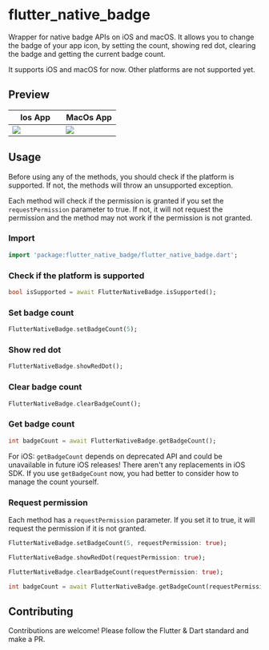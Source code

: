 # flutter_native_badge

Wrapper for native badge APIs on iOS and macOS. It allows you to change the badge of your app icon, by setting the count, showing red dot, clearing the badge and getting the current badge count.

It supports iOS and macOS for now. Other platforms are not supported yet.

## Preview

<table width="100%">
  <thead>
    <tr>
      <th width="50%">Ios App</th>
      <th width="50%">MacOs App</th>
    </tr>
  </thead>
  <tbody>
    <tr>
      <td width="50%"><img src="https://user-images.githubusercontent.com/46024202/232333138-4b44a8d0-3121-434f-a863-2e74c8078d38.gif"/></td>
      <td width="50%"><img src="https://user-images.githubusercontent.com/46024202/232332734-430e8296-ce3b-4a86-a25b-5c30c3738b7c.gif"/></td>
    </tr>
  </tbody>
</table>

## Usage

Before using any of the methods, you should check if the platform is supported. If not, the methods will throw an unsupported exception.

Each method will check if the permission is granted if you set the `requestPermission` parameter to true. If not, it will not request the permission and the method may not work if the permission is not granted.

### Import

```dart
import 'package:flutter_native_badge/flutter_native_badge.dart';
```

### Check if the platform is supported

```dart
bool isSupported = await FlutterNativeBadge.isSupported();
```

### Set badge count

```dart
FlutterNativeBadge.setBadgeCount(5);
```

### Show red dot

```dart
FlutterNativeBadge.showRedDot();
```

### Clear badge count

```dart
FlutterNativeBadge.clearBadgeCount();
```

### Get badge count

```dart
int badgeCount = await FlutterNativeBadge.getBadgeCount();
```

For iOS: `getBadgeCount` depends on deprecated API and could be unavailable in future iOS releases!
There aren't any replacements in iOS SDK.
If you use `getBadgeCount` now, you had better to consider how to manage the count yourself.

### Request permission

Each method has a `requestPermission` parameter. If you set it to true, it will request the permission if it is not granted.

```dart
FlutterNativeBadge.setBadgeCount(5, requestPermission: true);

FlutterNativeBadge.showRedDot(requestPermission: true);

FlutterNativeBadge.clearBadgeCount(requestPermission: true);

int badgeCount = await FlutterNativeBadge.getBadgeCount(requestPermission: true);
```

## Contributing

Contributions are welcome! Please follow the Flutter & Dart standard and make a PR.
